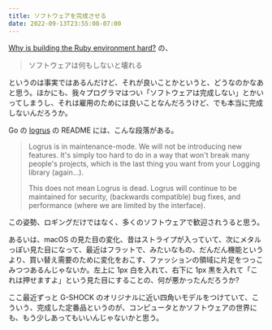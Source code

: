 ```yaml
---
title: ソフトウェアを完成させる
date: 2022-09-13T23:55:08-07:00
---
```


[Why is building the Ruby environment hard?](https://speakerdeck.com/hsbt/why-is-building-the-ruby-environment-hard?slide=31) の、

> ソフトウェアは何もしないと壊れる

というのは事実ではあるんだけど、それが良いことかというと、どうなのかなあと思う。ほかにも、我々プログラマはつい「ソフトウェアは完成しない」とかいってしまうし、それは雇用のためには良いことなんだろうけど、でも本当に完成しないんだろうか。

Go の [logrus](https://github.com/sirupsen/logrus) の README には、こんな段落がある。

> Logrus is in maintenance-mode. We will not be introducing new features. It's simply too hard to do in a way that won't break many people's projects, which is the last thing you want from your Logging library (again...).
>
> This does not mean Logrus is dead. Logrus will continue to be maintained for security, (backwards compatible) bug fixes, and performance (where we are limited by the interface).

この姿勢、ロギングだけではなく、多くのソフトウェアで歓迎されうると思う。

あるいは、macOS の見た目の変化、昔はストライプが入っていて、次にメタルっぽい見た目になって、最近はフラットで、みたいなもの、だんだん機能というより、買い替え需要のために変化をおこす、ファッションの領域に片足をつっこみつつあるんじゃないか。左上に 1px 白を入れて、右下に 1px 黒を入れて「これは押せますよ」という見た目にすることの、何が悪かったんだろうか?

ここ最近ずっと G-SHOCK のオリジナルに近い四角いモデルをつけていて、こういう、完成した定番品というのが、コンピュータとかソフトウェアの世界にも、もう少しあってもいいんじゃないかと思う。
